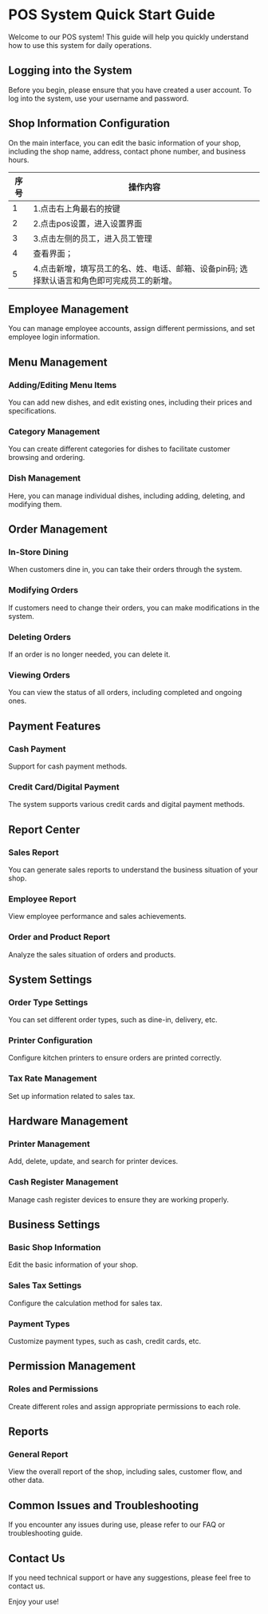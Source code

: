 # POS System Quick Start Guide

Welcome to our POS system! This guide will help you quickly understand how to use this system for daily operations.

## Logging into the System

Before you begin, please ensure that you have created a user account. To log into the system, use your username and password.

## Shop Information Configuration

On the main interface, you can edit the basic information of your shop, including the shop name, address, contact phone number, and business hours.

| 序号 | 操作内容 |
| ---- | -------- |
| 1    | 1.点击右上角最右的按键 |
| 2    | 2.点击pos设置，进入设置界面 |
| 3    | 3.点击左侧的员工，进入员工管理 |
| 4    | 查看界面； |
| 5    | 4.点击新增，填写员工的名、姓、电话、邮箱、设备pin码; 选择默认语言和角色即可完成员工的新增。 |


## Employee Management

You can manage employee accounts, assign different permissions, and set employee login information.

## Menu Management

### Adding/Editing Menu Items
You can add new dishes, and edit existing ones, including their prices and specifications.

### Category Management
You can create different categories for dishes to facilitate customer browsing and ordering.

### Dish Management
Here, you can manage individual dishes, including adding, deleting, and modifying them.

## Order Management

### In-Store Dining
When customers dine in, you can take their orders through the system.

### Modifying Orders
If customers need to change their orders, you can make modifications in the system.

### Deleting Orders
If an order is no longer needed, you can delete it.

### Viewing Orders
You can view the status of all orders, including completed and ongoing ones.

## Payment Features

### Cash Payment
Support for cash payment methods.

### Credit Card/Digital Payment
The system supports various credit cards and digital payment methods.

## Report Center

### Sales Report
You can generate sales reports to understand the business situation of your shop.

### Employee Report
View employee performance and sales achievements.

### Order and Product Report
Analyze the sales situation of orders and products.

## System Settings

### Order Type Settings
You can set different order types, such as dine-in, delivery, etc.

### Printer Configuration
Configure kitchen printers to ensure orders are printed correctly.

### Tax Rate Management
Set up information related to sales tax.

## Hardware Management

### Printer Management
Add, delete, update, and search for printer devices.

### Cash Register Management
Manage cash register devices to ensure they are working properly.

## Business Settings

### Basic Shop Information
Edit the basic information of your shop.

### Sales Tax Settings
Configure the calculation method for sales tax.

### Payment Types
Customize payment types, such as cash, credit cards, etc.

## Permission Management

### Roles and Permissions
Create different roles and assign appropriate permissions to each role.

## Reports

### General Report
View the overall report of the shop, including sales, customer flow, and other data.

## Common Issues and Troubleshooting

If you encounter any issues during use, please refer to our FAQ or troubleshooting guide.

## Contact Us

If you need technical support or have any suggestions, please feel free to contact us.

Enjoy your use!
